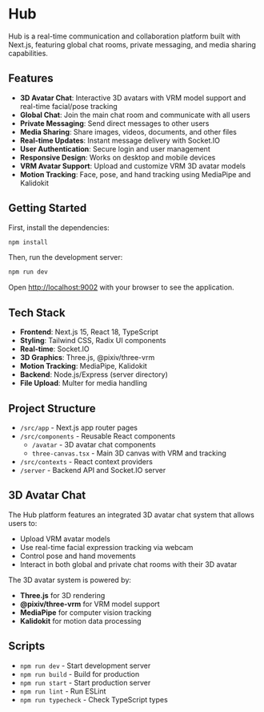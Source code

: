 # Hub

Hub is a real-time communication and collaboration platform built with Next.js, featuring global chat rooms, private messaging, and media sharing capabilities.

## Features

- **3D Avatar Chat**: Interactive 3D avatars with VRM model support and real-time facial/pose tracking
- **Global Chat**: Join the main chat room and communicate with all users
- **Private Messaging**: Send direct messages to other users
- **Media Sharing**: Share images, videos, documents, and other files
- **Real-time Updates**: Instant message delivery with Socket.IO
- **User Authentication**: Secure login and user management
- **Responsive Design**: Works on desktop and mobile devices
- **VRM Avatar Support**: Upload and customize VRM 3D avatar models
- **Motion Tracking**: Face, pose, and hand tracking using MediaPipe and Kalidokit

## Getting Started

First, install the dependencies:

```bash
npm install
```

Then, run the development server:

```bash
npm run dev
```

Open [http://localhost:9002](http://localhost:9002) with your browser to see the application.

## Tech Stack

- **Frontend**: Next.js 15, React 18, TypeScript
- **Styling**: Tailwind CSS, Radix UI components
- **Real-time**: Socket.IO
- **3D Graphics**: Three.js, @pixiv/three-vrm
- **Motion Tracking**: MediaPipe, Kalidokit
- **Backend**: Node.js/Express (server directory)
- **File Upload**: Multer for media handling

## Project Structure

- `/src/app` - Next.js app router pages
- `/src/components` - Reusable React components
  - `/avatar` - 3D avatar chat components
  - `three-canvas.tsx` - Main 3D canvas with VRM and tracking
- `/src/contexts` - React context providers
- `/server` - Backend API and Socket.IO server

## 3D Avatar Chat

The Hub platform features an integrated 3D avatar chat system that allows users to:

- Upload VRM avatar models
- Use real-time facial expression tracking via webcam
- Control pose and hand movements
- Interact in both global and private chat rooms with their 3D avatar

The 3D avatar system is powered by:
- **Three.js** for 3D rendering
- **@pixiv/three-vrm** for VRM model support
- **MediaPipe** for computer vision tracking
- **Kalidokit** for motion data processing

## Scripts

- `npm run dev` - Start development server
- `npm run build` - Build for production
- `npm run start` - Start production server
- `npm run lint` - Run ESLint
- `npm run typecheck` - Check TypeScript types
